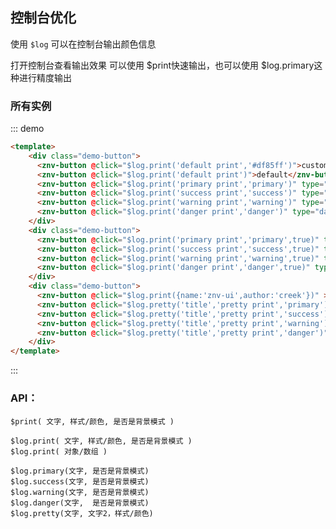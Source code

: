 ## 控制台优化

<template>
    <div class="global-anchor">
      <znv-anchor :scroll-offset="100">
        <znv-anchor-link href="#suo-you-shi-li" title="所有实例"></znv-anchor-link>
        <znv-anchor-link href="#api" title="API"></znv-anchor-link>
      </znv-anchor>
    </div>
</template>

使用 `$log` 可以在控制台输出颜色信息

打开控制台查看输出效果
可以使用 $print快速输出，也可以使用 $log.primary这种进行精度输出
    
### 所有实例

::: demo
```html
<template>
    <div class="demo-button">
      <znv-button @click="$log.print('default print','#df85ff')">custom</znv-button>
      <znv-button @click="$log.print('default print')">default</znv-button>
      <znv-button @click="$log.print('primary print','primary')" type="primary">primary</znv-button>
      <znv-button @click="$log.print('success print','success')" type="success">success</znv-button>
      <znv-button @click="$log.print('warning print','warning')" type="warning">warning</znv-button>
      <znv-button @click="$log.print('danger print','danger')" type="danger">danger</znv-button>
    </div>
    <div class="demo-button">
      <znv-button @click="$log.print('primary print','primary',true)" type="primary">primary-back</znv-button>
      <znv-button @click="$log.print('success print','success',true)" type="success">success-back</znv-button>
      <znv-button @click="$log.print('warning print','warning',true)" type="warning">warning-back</znv-button>
      <znv-button @click="$log.print('danger print','danger',true)" type="danger">danger-back</znv-button>
    </div>
    <div class="demo-button">
      <znv-button @click="$log.print({name:'znv-ui',author:'creek'})" >object - log</znv-button>
      <znv-button @click="$log.pretty('title','pretty print','primary')" >pretty - primary</znv-button>
      <znv-button @click="$log.pretty('title','pretty print','success')" >pretty - success</znv-button>
      <znv-button @click="$log.pretty('title','pretty print','warning')" >pretty - warning</znv-button>
      <znv-button @click="$log.pretty('title','pretty print','danger')" >pretty - danger</znv-button>
    </div>
</template>
```
:::


### API：

    $print( 文字, 样式/颜色, 是否是背景模式 )
        
    $log.print( 文字, 样式/颜色, 是否是背景模式 )
    $log.print( 对象/数组 )
    
    $log.primary(文字, 是否是背景模式)
    $log.success(文字, 是否是背景模式)
    $log.warning(文字, 是否是背景模式)
    $log.danger(文字,  是否是背景模式)
    $log.pretty(文字, 文字2，样式/颜色)
